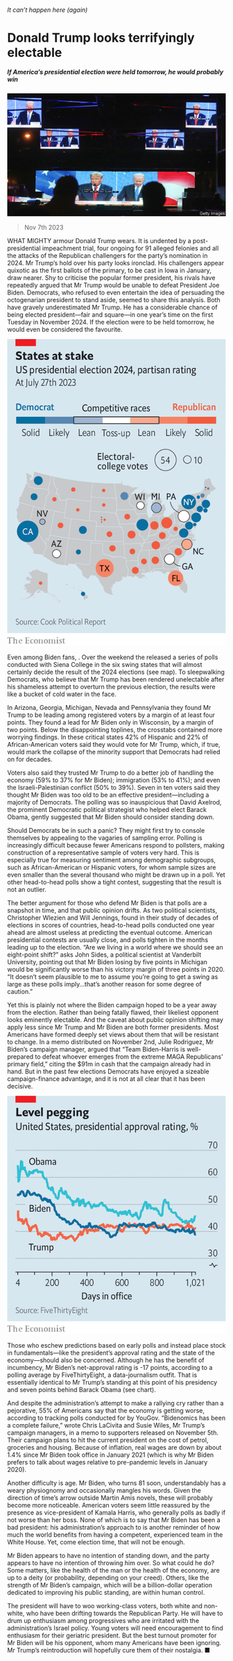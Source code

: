 ###### It can’t happen here (again)

# Donald Trump looks terrifyingly electable 

##### If America’s presidential election were held tomorrow, he would probably win 

![image](images/20231111_USP001.jpg) 

> Nov 7th 2023 

WHAT MIGHTY armour Donald Trump wears. It is undented by a post-presidential impeachment trial, four ongoing  for 91 alleged felonies and all the attacks of the Republican challengers for the party’s nomination in 2024. Mr Trump’s hold over his party looks ironclad. His challengers appear quixotic as the first ballots of the primary, to be cast in Iowa in January, draw nearer. Shy to criticise the popular former president, his rivals have repeatedly argued that Mr Trump would be unable to defeat President Joe Biden. Democrats, who refused to even entertain the idea of persuading the octogenarian president to stand aside, seemed to share this analysis. Both have gravely underestimated Mr Trump. He has a considerable chance of being elected president—fair and square—in one year’s time on the first Tuesday in November 2024. If the election were to be held tomorrow, he would even be considered the favourite.

![image](images/20231111_USM354.png) 


Even among Biden fans, . Over the weekend the  released a series of polls conducted with Siena College in the six swing states that will almost certainly decide the result of the 2024 elections (see map). To sleepwalking Democrats, who believe that Mr Trump has been rendered unelectable after his shameless attempt to overturn the previous election, the results were like a bucket of cold water in the face.

In Arizona, Georgia, Michigan, Nevada and Pennsylvania they found Mr Trump to be leading among registered voters by a margin of at least four points. They found a lead for Mr Biden only in Wisconsin, by a margin of two points. Below the disappointing toplines, the crosstabs contained more worrying findings. In these critical states 42% of Hispanic and 22% of African-American voters said they would vote for Mr Trump, which, if true, would mark the collapse of the minority support that Democrats had relied on for decades. 

Voters also said they trusted Mr Trump to do a better job of handling the economy (59% to 37% for Mr Biden); immigration (53% to 41%); and even the Israeli-Palestinian conflict (50% to 39%). Seven in ten voters said they thought Mr Biden was too old to be an effective president—including a majority of Democrats. The polling was so inauspicious that David Axelrod, the prominent Democratic political strategist who helped elect Barack Obama, gently suggested that Mr Biden should consider standing down.

Should Democrats be in such a panic? They might first try to console themselves by appealing to the vagaries of sampling error. Polling is increasingly difficult because fewer Americans respond to pollsters, making construction of a representative sample of voters very hard. This is especially true for measuring sentiment among demographic subgroups, such as African-American or Hispanic voters, for whom sample sizes are even smaller than the several thousand who might be drawn up in a poll. Yet other head-to-head polls show a tight contest, suggesting that the result is not an outlier.

The better argument for those who defend Mr Biden is that polls are a snapshot in time, and that public opinion drifts. As two political scientists, Christopher Wlezien and Will Jennings, found in their study of decades of elections in scores of countries, head-to-head polls conducted one year ahead are almost useless at predicting the eventual outcome. American presidential contests are usually close, and polls tighten in the months leading up to the election. “Are we living in a world where we should see an eight-point shift?” asks John Sides, a political scientist at Vanderbilt University, pointing out that Mr Biden losing by five points in Michigan would be significantly worse than his victory margin of three points in 2020. “It doesn’t seem plausible to me to assume you’re going to get a swing as large as these polls imply…that’s another reason for some degree of caution.”

Yet this is plainly not where the Biden campaign hoped to be a year away from the election. Rather than being fatally flawed, their likeliest opponent looks eminently electable. And the caveat about public opinion shifting may apply less since Mr Trump and Mr Biden are both former presidents. Most Americans have formed deeply set views about them that will be resistant to change. In a memo distributed on November 2nd, Julie Rodriguez, Mr Biden’s campaign manager, argued that “Team Biden-Harris is well-prepared to defeat whoever emerges from the extreme MAGA Republicans’ primary field,” citing the $91m in cash that the campaign already had in hand. But in the past few elections Democrats have enjoyed a sizeable campaign-finance advantage, and it is not at all clear that it has been decisive.

![image](images/20231111_USC355.png) 


Those who eschew predictions based on early polls and instead place stock in fundamentals—like the president’s approval rating and the state of the economy—should also be concerned. Although he has the benefit of incumbency, Mr Biden’s net-approval rating is -17 points, according to a polling average by FiveThirtyEight, a data-journalism outfit. That is essentially identical to Mr Trump’s standing at this point of his presidency and seven points behind Barack Obama (see chart). 

And despite the administration’s attempt to make  a rallying cry rather than a pejorative, 55% of Americans say that the economy is getting worse, according to tracking polls conducted for  by YouGov. “Bidenomics has been a complete failure,” wrote Chris LaCivita and Susie Wiles, Mr Trump’s campaign managers, in a memo to supporters released on November 5th. Their campaign plans to hit the current president on the cost of petrol, groceries and housing. Because of inflation, real wages are down by about 1.4% since Mr Biden took office in January 2021 (which is why Mr Biden prefers to talk about wages relative to pre-pandemic levels in January 2020). 

Another difficulty is age. Mr Biden, who turns 81 soon, understandably has a weary physiognomy and occasionally mangles his words. Given the direction of time’s arrow outside Martin Amis novels, these will probably become more noticeable. American voters seem little reassured by the presence as vice-president of Kamala Harris, who generally polls as badly if not worse than her boss. None of which is to say that Mr Biden has been a bad president: his administration’s approach to  is another reminder of how much the world benefits from having a competent, experienced team in the White House. Yet, come election time, that will not be enough.

Mr Biden appears to have no intention of standing down, and the party appears to have no intention of throwing him over. So what could he do? Some matters, like the health of the man or the health of the economy, are up to a deity (or probability, depending on your creed). Others, like the strength of Mr Biden’s campaign, which will be a billion-dollar operation dedicated to improving his public standing, are within human control.

The president will have to woo working-class voters, both white and non-white, who have been drifting towards the Republican Party. He will have to drum up enthusiasm among progressives who are irritated with the administration’s Israel policy. Young voters will need encouragement to find enthusiasm for their geriatric president. But the best turnout promoter for Mr Biden will be his opponent, whom many Americans have been ignoring. Mr Trump’s reintroduction will hopefully cure them of their nostalgia. ■


